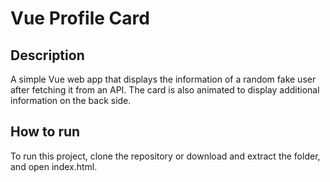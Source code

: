 # Vue Profile Card

## Description
A simple Vue web app that displays the information of a random fake user after fetching it from an API. The card is also animated to display additional information on the back side.

## How to run
To run this project, clone the repository or download and extract the folder, and open index.html.
